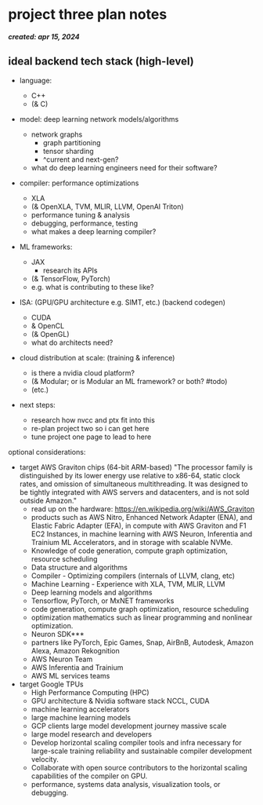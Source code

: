 # project three plan notes
##### created: apr 15, 2024

## ideal backend tech stack (high-level)

- language:
  - C++
  - (& C) 
- model: deep learning network models/algorithms
  - network graphs
    - graph partitioning
    - tensor sharding
    - ^current and next-gen?
  - what do deep learning engineers need for their software? 
- compiler: performance optimizations
  - XLA
  - (& OpenXLA, TVM, MLIR, LLVM, OpenAI Triton)
  - performance tuning & analysis
  - debugging, performance, testing
  - what makes a deep learning compiler?
- ML frameworks:
  - JAX
    - research its APIs 
  - (& TensorFlow, PyTorch)
  - e.g. what is contributing to these like?
- ISA: (GPU/GPU architecture e.g. SIMT, etc.) (backend codegen)
  - CUDA
  - & OpenCL
  - (& OpenGL)
  - what do architects need?
- cloud distribution at scale: (training & inference)
  - is there a nvidia cloud platform?
  - (& Modular; or is Modular an ML framework? or both? #todo)
  - (etc.)  

- next steps:
  - research how nvcc and ptx fit into this
  - re-plan project two so i can get here
  - tune project one page to lead to here

optional considerations:
- target AWS Graviton chips (64-bit ARM-based) "The processor family is distinguished by its lower energy use relative to x86-64, static clock rates, and omission of simultaneous multithreading. It was designed to be tightly integrated with AWS servers and datacenters, and is not sold outside Amazon."
  - read up on the hardware: https://en.wikipedia.org/wiki/AWS_Graviton
  - products such as AWS Nitro, Enhanced Network Adapter (ENA), and Elastic Fabric Adapter (EFA), in compute with AWS Graviton and F1 EC2 Instances, in machine learning with AWS Neuron, Inferentia and Trainium ML Accelerators, and in storage with scalable NVMe.
  - Knowledge of code generation, compute graph optimization, resource scheduling
  - Data structure and algorithms
  - Compiler - Optimizing compilers (internals of LLVM, clang, etc)
  - Machine Learning - Experience with XLA, TVM, MLIR, LLVM
  - Deep learning models and algorithms
  - Tensorflow, PyTorch, or MxNET frameworks 
  - code generation, compute graph optimization, resource scheduling
  - optimization mathematics such as linear programming and nonlinear optimization.
  - Neuron SDK***
  - partners like PyTorch, Epic Games, Snap, AirBnB, Autodesk, Amazon Alexa, Amazon Rekognition
  - AWS Neuron Team
  - AWS Inferentia and Trainium
  - AWS ML services teams
- target Google TPUs
  - High Performance Computing (HPC)
  - GPU architecture & Nvidia software stack NCCL, CUDA
  - machine learning accelerators
  - large machine learning models
  - GCP clients large model development journey massive scale
  - large model research and developers
  - Develop horizontal scaling compiler tools and infra necessary for large-scale training reliability and sustainable compiler development velocity.
  - Collaborate with open source contributors to the horizontal scaling capabilities of the compiler on GPU.
  - performance, systems data analysis, visualization tools, or debugging. 
































